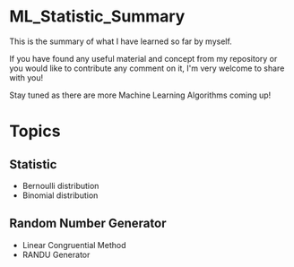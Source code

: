 # ML_Statistic_Summary

This is the summary of what I have learned so far by myself.

If you have found any useful material and concept from my repository or you would like to contribute any comment on it, I'm very welcome to share with you!

Stay tuned as there are more Machine Learning Algorithms coming up!

# Topics 
## Statistic
* Bernoulli distribution
* Binomial distribution

## Random Number Generator
* Linear Congruential Method
* RANDU Generator
